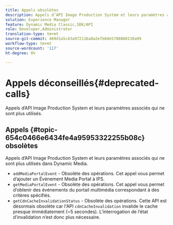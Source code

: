 ```yaml
---
title: Appels obsolètes
description: Appels d’API Image Production System et leurs paramètres associés qui ne sont plus utilisés dans Dynamic Media.
solution: Experience Manager
feature: Dynamic Media Classic,SDK/API
role: Developer,Administrator
translation-type: tm+mt
source-git-commit: 469d1a5c43a972116a8a2efb0de5708800130a99
workflow-type: tm+mt
source-wordcount: '117'
ht-degree: 0%

---
```



# Appels déconseillés{#deprecated-calls}

Appels d’API Image Production System et leurs paramètres associés qui ne sont plus utilisés.

## Appels {#topic-654c0466e6434fe4a95953322255b08c} obsolètes

Appels d’API Image Production System et leurs paramètres associés qui ne sont plus utilisés dans Dynamic Media.

* `addMediaPortalEvent` - Obsolète des opérations. Cet appel vous permet d’ajouter un Événement Media Portal à IPS.
* `getMediaPortalEvent` - Obsolète des opérations. Cet appel vous permet d’obtenir des événements du portail multimédia correspondant à des critères spécifiés.
* `getCdnCacheInvalidationStatus` - Obsolète des opérations. Cette API est désormais obsolète car l&#39;API `cdnCacheInvalidation` invalide le cache presque immédiatement (~5 secondes). L’interrogation de l’état d’invalidation n’est donc plus nécessaire.


